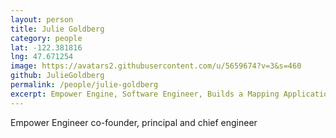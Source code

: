 ```yaml
---
layout: person
title: Julie Goldberg
category: people
lat: -122.381816
lng: 47.671254
image: https://avatars2.githubusercontent.com/u/5659674?v=3&s=460
github: JulieGoldberg
permalink: /people/julie-goldberg
excerpt: Empower Engine, Software Engineer, Builds a Mapping Application For Democrats
---
```

Empower Engineer co-founder, principal and chief engineer
